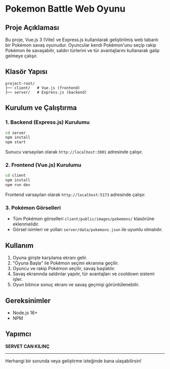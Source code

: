 # Pokemon Battle Web Oyunu

## Proje Açıklaması
Bu proje, Vue.js 3 (Vite) ve Express.js kullanılarak geliştirilmiş web tabanlı bir Pokémon savaş oyunudur. Oyuncular kendi Pokémon'unu seçip rakip Pokémon ile savaşabilir, saldırı türlerini ve tür avantajlarını kullanarak galip gelmeye çalışır.

## Klasör Yapısı
```
project-root/
├── client/   # Vue.js (frontend)
├── server/   # Express.js (backend)
```

## Kurulum ve Çalıştırma

### 1. Backend (Express.js) Kurulumu
```bash
cd server
npm install
npm start
```
Sunucu varsayılan olarak `http://localhost:3001` adresinde çalışır.

### 2. Frontend (Vue.js) Kurulumu
```bash
cd client
npm install
npm run dev
```
Frontend varsayılan olarak `http://localhost:5173` adresinde çalışır.

### 3. Pokémon Görselleri
- Tüm Pokémon görselleri `client/public/images/pokemons/` klasörüne eklenmelidir.
- Görsel isimleri ve yolları `server/data/pokemons.json` ile uyumlu olmalıdır.

## Kullanım
1. Oyuna girişte karşılama ekranı gelir.
2. "Oyuna Başla" ile Pokémon seçimi ekranına geçilir.
3. Oyuncu ve rakip Pokémon seçilir, savaş başlatılır.
4. Savaş ekranında saldırılar yapılır, tür avantajları ve cooldown sistemi işler.
5. Oyun bitince sonuç ekranı ve savaş geçmişi görüntülenebilir.

## Gereksinimler
- Node.js 16+
- NPM

## Yapımcı
**SERVET CAN KILINÇ**

---
Herhangi bir sorunda veya geliştirme isteğinde bana ulaşabilirsin! 